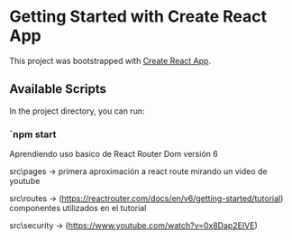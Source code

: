 # Getting Started with Create React App

This project was bootstrapped with [Create React App](https://github.com/facebook/create-react-app).

## Available Scripts

In the project directory, you can run:

### `npm start

Aprendiendo uso basico de React Router Dom versión 6

src\pages -> primera aproximación a react route mirando un video de youtube

src\routes -> (https://reactrouter.com/docs/en/v6/getting-started/tutorial) componentes utilizados en el tutorial

src\security -> (https://www.youtube.com/watch?v=0x8Dap2EIVE) 




